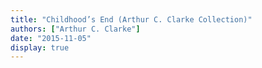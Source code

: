 ```yaml
---
title: "Childhood’s End (Arthur C. Clarke Collection)"
authors: ["Arthur C. Clarke"]
date: "2015-11-05"
display: true
---
```


<!-- Your comments or review here -->

